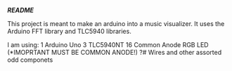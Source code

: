 *****README*****

This project is meant to make an arduino into a music visualizer.
It uses the Arduino FFT library and TLC5940 libraries. 

I am using:
  1 Arduino Uno
  3 TLC5940NT
  16 Common Anode RGB LED (*IMOPRTANT MUST BE COMMON ANODE!)
  ?# Wires and other assorted odd componets